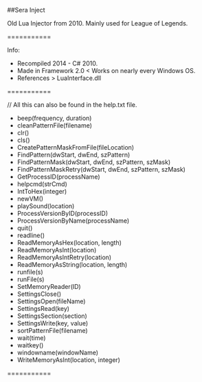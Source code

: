 ##Sera Inject

Old Lua Injector from 2010. Mainly used for League of Legends.

===========

Info:
  * Recompiled 2014 - C# 2010. 
  * Made in Framework 2.0 < Works on nearly every Windows OS. 
  * References > LuaInterface.dll 

===========

// All this can also be found in the help.txt file. 

* beep(frequency, duration)
* cleanPatternFile(filename)
* clr()
* cls()
* CreatePatternMaskFromFile(fileLocation)
* FindPattern(dwStart, dwEnd, szPattern)
* FindPatternMask(dwStart, dwEnd, szPattern, szMask) 
* FindPatternMaskRetry(dwStart, dwEnd, szPattern, szMask)
* GetProcessID(processName)
* helpcmd(strCmd)
* IntToHex(integer)
* newVM()
* playSound(location)
* ProcessVersionByID(processID)
* ProcessVersionByName(processName)
* quit()
* readline()
* ReadMemoryAsHex(location, length)
* ReadMemoryAsInt(location)
* ReadMemoryAsIntRetry(location)
* ReadMemoryAsString(location, length)
* runfile(s)
* runFile(s) 
* SetMemoryReader(ID)
* SettingsClose() 
* SettingsOpen(fileName)
* SettingsRead(key)
* SettingsSection(section) 
* SettingsWrite(key, value)
* sortPatternFile(filename)
* wait(time)
* waitkey()
* windowname(windowName)
* WriteMemoryAsInt(location, integer)

===========
